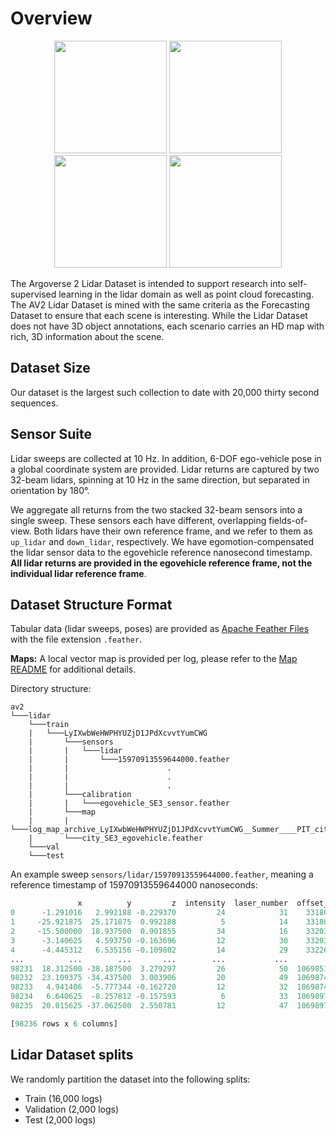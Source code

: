 # Overview

<p align="center">
  <img src="https://user-images.githubusercontent.com/29715011/158715494-472339d1-a5d5-4d33-8fcf-3455c0d78d27.gif" height="180">
  <img src="https://user-images.githubusercontent.com/29715011/158715496-f439ccad-71af-4880-8b43-ade7b6c8f333.gif" height="180">
  <img src="https://user-images.githubusercontent.com/29715011/158715498-23d7a11f-12a1-4aeb-b9af-dbced217b340.gif" height="180">
  <img src="https://user-images.githubusercontent.com/29715011/158715497-d1603423-c32f-4cf0-ab1e-6bbc9c458535.gif" height="180">
</p>


The Argoverse 2 Lidar Dataset is intended to support research into self-supervised learning in the lidar domain as well as point cloud forecasting. The AV2 Lidar Dataset is mined with the same criteria as the Forecasting Dataset to ensure that each scene is interesting. While the Lidar Dataset does not have 3D object annotations, each scenario carries an HD map with rich, 3D information about the scene.

## Dataset Size

Our dataset is the largest such collection to date with 20,000 thirty second sequences.

## Sensor Suite

Lidar sweeps are collected at 10 Hz. In addition, 6-DOF ego-vehicle pose in a global coordinate system are provided. Lidar returns are captured by two 32-beam lidars, spinning at 10 Hz in the same direction, but separated in orientation by 180°.

We aggregate all returns from the two stacked 32-beam sensors into a single sweep. These sensors each have different, overlapping fields-of-view. Both lidars have their own reference frame, and we refer to them as `up_lidar` and `down_lidar`, respectively. We have egomotion-compensated the lidar sensor data to the egovehicle reference nanosecond timestamp. **All lidar returns are provided in the egovehicle reference frame, not the individual lidar reference frame**.

## Dataset Structure Format

Tabular data (lidar sweeps, poses) are provided as [Apache Feather Files](https://arrow.apache.org/docs/python/feather.html) with the file extension `.feather`.

**Maps:** A local vector map is provided per log, please refer to the [Map README](../../map/README.md) for additional details.

Directory structure:
```
av2
└───lidar
    └───train
    |   └───LyIXwbWeHWPHYUZjD1JPdXcvvtYumCWG
    |       └───sensors
    |       |   └───lidar
    |       |       └───15970913559644000.feather
    |       |                      .
    |       |                      .
    |       |                      .
    |       └───calibration
    |       |   └───egovehicle_SE3_sensor.feather
    |       └───map
    |       |   └───log_map_archive_LyIXwbWeHWPHYUZjD1JPdXcvvtYumCWG__Summer____PIT_city_77257.json
    |       └───city_SE3_egovehicle.feather
    └───val
    └───test
```

An example sweep `sensors/lidar/15970913559644000.feather`, meaning a reference timestamp of 15970913559644000 nanoseconds:
```python
               x          y         z  intensity  laser_number  offset_ns
0      -1.291016   2.992188 -0.229370         24            31    3318000
1     -25.921875  25.171875  0.992188          5            14    3318000
2     -15.500000  18.937500  0.901855         34            16    3320303
3      -3.140625   4.593750 -0.163696         12            30    3320303
4      -4.445312   6.535156 -0.109802         14            29    3322607
...          ...        ...       ...        ...           ...        ...
98231  18.312500 -38.187500  3.279297         26            50  106985185
98232  23.109375 -34.437500  3.003906         20            49  106987490
98233   4.941406  -5.777344 -0.162720         12            32  106987490
98234   6.640625  -8.257812 -0.157593          6            33  106989794
98235  20.015625 -37.062500  2.550781         12            47  106989794

[98236 rows x 6 columns]
```

## Lidar Dataset splits
We randomly partition the dataset into the following splits:

- Train (16,000 logs)
- Validation (2,000 logs)
- Test (2,000 logs)
